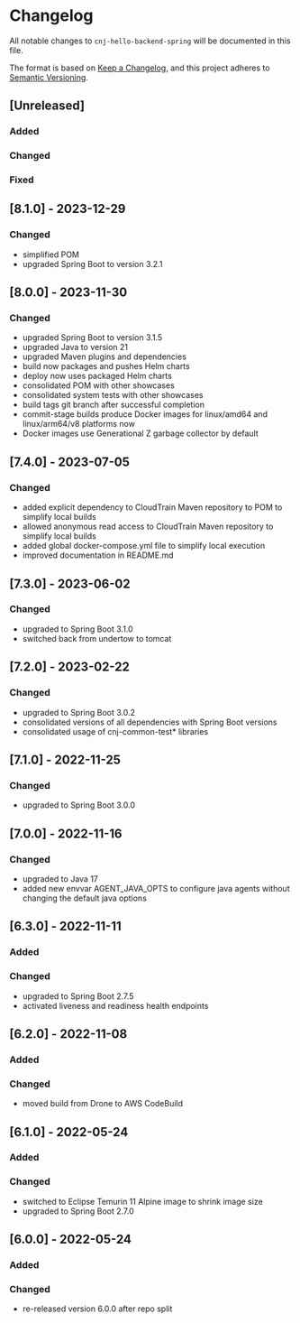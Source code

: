 # Changelog
All notable changes to `cnj-hello-backend-spring` will be documented in this file.

The format is based on [Keep a Changelog](https://keepachangelog.com/en/1.0.0/),
and this project adheres to [Semantic Versioning](https://semver.org/spec/v2.0.0.html).

## [Unreleased]
### Added
### Changed
### Fixed

## [8.1.0] - 2023-12-29
### Changed
- simplified POM
- upgraded Spring Boot to version 3.2.1

## [8.0.0] - 2023-11-30
### Changed
- upgraded Spring Boot to version 3.1.5
- upgraded Java to version 21
- upgraded Maven plugins and dependencies
- build now packages and pushes Helm charts
- deploy now uses packaged Helm charts
- consolidated POM with other showcases
- consolidated system tests with other showcases
- build tags git branch after successful completion
- commit-stage builds produce Docker images for linux/amd64 and linux/arm64/v8 platforms now
- Docker images use Generational Z garbage collector by default

## [7.4.0] - 2023-07-05
### Changed
- added explicit dependency to CloudTrain Maven repository to POM to simplify local builds
- allowed anonymous read access to CloudTrain Maven repository to simplify local builds
- added global docker-compose.yml file to simplify local execution 
- improved documentation in README.md

## [7.3.0] - 2023-06-02
### Changed
- upgraded to Spring Boot 3.1.0
- switched back from undertow to tomcat

## [7.2.0] - 2023-02-22
### Changed
- upgraded to Spring Boot 3.0.2
- consolidated versions of all dependencies with Spring Boot versions
- consolidated usage of cnj-common-test* libraries

## [7.1.0] - 2022-11-25
### Changed
- upgraded to Spring Boot 3.0.0

## [7.0.0] - 2022-11-16
### Changed
- upgraded to Java 17
- added new envvar AGENT_JAVA_OPTS to configure java agents without changing the default java options

## [6.3.0] - 2022-11-11
### Added
### Changed
- upgraded to Spring Boot 2.7.5
- activated liveness and readiness health endpoints

## [6.2.0] - 2022-11-08
### Added
### Changed
- moved build from Drone to AWS CodeBuild

## [6.1.0] - 2022-05-24
### Added
### Changed
- switched to Eclipse Temurin 11 Alpine image to shrink image size
- upgraded to Spring Boot 2.7.0

## [6.0.0] - 2022-05-24
### Added
### Changed
- re-released version 6.0.0 after repo split
